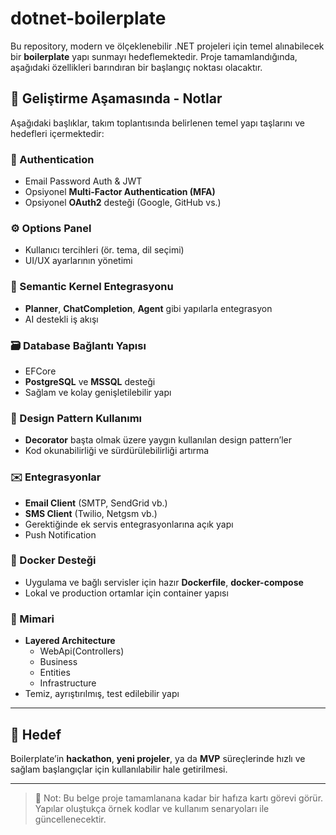 # dotnet-boilerplate

Bu repository, modern ve ölçeklenebilir .NET projeleri için temel alınabilecek bir **boilerplate** yapı sunmayı hedeflemektedir. Proje tamamlandığında, aşağıdaki özellikleri barındıran bir başlangıç noktası olacaktır.

## 🚧 Geliştirme Aşamasında - Notlar

Aşağıdaki başlıklar, takım toplantısında belirlenen temel yapı taşlarını ve hedefleri içermektedir:

### 🔐 Authentication
- Email Password Auth & JWT
- Opsiyonel **Multi-Factor Authentication (MFA)**
- Opsiyonel **OAuth2** desteği (Google, GitHub vs.)

### ⚙️ Options Panel
- Kullanıcı tercihleri (ör. tema, dil seçimi)
- UI/UX ayarlarının yönetimi

### 🧠 Semantic Kernel Entegrasyonu
- **Planner**, **ChatCompletion**, **Agent** gibi yapılarla entegrasyon
- AI destekli iş akışı

### 🗃️ Database Bağlantı Yapısı
- EFCore
- **PostgreSQL** ve **MSSQL** desteği
- Sağlam ve kolay genişletilebilir yapı

### 🧱 Design Pattern Kullanımı
- **Decorator** başta olmak üzere yaygın kullanılan design pattern’ler
- Kod okunabilirliği ve sürdürülebilirliği artırma

### ✉️ Entegrasyonlar
- **Email Client** (SMTP, SendGrid vb.)
- **SMS Client** (Twilio, Netgsm vb.)
- Gerektiğinde ek servis entegrasyonlarına açık yapı
- Push Notification

### 🐳 Docker Desteği
- Uygulama ve bağlı servisler için hazır **Dockerfile**, **docker-compose**
- Lokal ve production ortamlar için container yapısı

### 🧩 Mimari
- **Layered Architecture**
  - WebApi(Controllers)
  - Business
  - Entities
  - Infrastructure
- Temiz, ayrıştırılmış, test edilebilir yapı

---

## 📅 Hedef

Boilerplate’in **hackathon**, **yeni projeler**, ya da **MVP** süreçlerinde hızlı ve sağlam başlangıçlar için kullanılabilir hale getirilmesi.

---

> 🧠 Not: Bu belge proje tamamlanana kadar bir hafıza kartı görevi görür. Yapılar oluştukça örnek kodlar ve kullanım senaryoları ile güncellenecektir.
